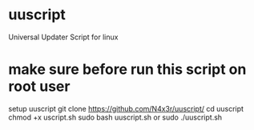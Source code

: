 # uuscript
Universal Updater Script for linux

# make sure before run this script on root user
setup uuscript
git clone https://github.com/N4x3r/uuscript/
cd uuscript
chmod +x uscript.sh
sudo bash uuscript.sh
or
sudo ./uuscript.sh
